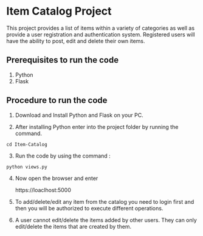 # Item Catalog Project

This project provides a list of items within a variety of categories as well as provide a user registration and authentication system. Registered users will have the ability to post, edit and delete their own items.

## Prerequisites to run the code

1. Python
2. Flask

## Procedure to run the code

1. Download and Install Python and Flask on your PC.

2. After installing Python enter into the project folder by running the command.

  ``` cd Item-Catalog ```

3. Run the code by using the command :
  
  ``` python views.py ```
  
4. Now open the browser and enter 
  
   https://loaclhost:5000
   
5. To add/delete/edit any item from the catalog you need to login first and then you will be authorized to execute different operations.

6. A user cannot edit/delete the items added by other users. They can only edit/delete the items that are created by them.
